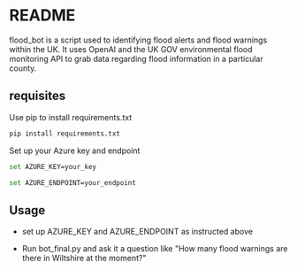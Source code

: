 # README

flood_bot is a script used to identifying flood alerts and flood warnings within the UK. It uses OpenAI and the UK GOV environmental flood monitoring API to grab data regarding flood information in a particular county.

## requisites

Use pip to install requirements.txt

```bash
pip install requirements.txt
```

Set up your Azure key and endpoint

```bash
set AZURE_KEY=your_key
```

```bash
set AZURE_ENDPOINT=your_endpoint
```


## Usage

- set up AZURE_KEY and AZURE_ENDPOINT as instructed above

- Run bot_final.py and ask it a question like "How many flood warnings are there in Wiltshire at the moment?"